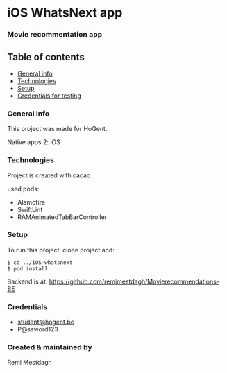 # iOS WhatsNext app
### Movie recommentation app
## Table of contents
* [General info](#general-info)
* [Technologies](#technologies)
* [Setup](#setup)
* [Credentials for testing](#credentials)

### General info
This project was made for HoGent. 

Native apps 2: iOS
	
### Technologies
Project is created with cacao

used pods:
* Alamofire
* SwiftLint
* RAMAnimatedTabBarController
	
### Setup
To run this project, clone project and:

```
$ cd ../iOS-whatsnext
$ pod install
```
Backend is at: https://github.com/remimestdagh/Movierecommendations-BE

### Credentials
- student@hogent.be
- P@ssword123

### Created & maintained by
Remi Mestdagh
